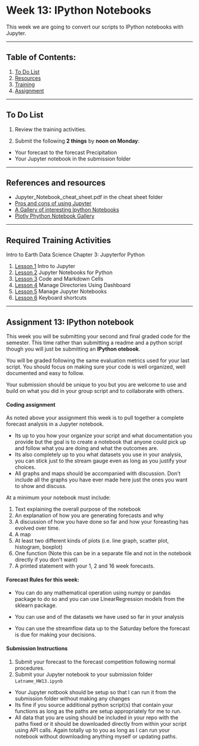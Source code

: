 # Week 13: IPython Notebooks
This week we are going to convert our scripts to IPython notebooks with Jupyter.

____
## Table of Contents:
1. [ To Do List](#todo)
1. [ Resources](#resources)
1. [ Training](#training)
1. [ Assignment](#assignment)

___
<a name="todo"></a>
## To Do List
1. Review the training activities.

2. Submit the following **2 things** by **noon on Monday**:
 - Your forecast to the forecast Precipitation
 - Your Jupyter notebook in the submission folder

___
<a name="references"></a>
## References and resources
  - Jupyter_Notebook_cheat_sheet.pdf in the cheat sheet folder
  - [Pros and cons of using Jupyter](https://medium.com/better-programming/pros-and-cons-for-jupyter-notebooks-as-your-editor-for-data-science-work-tip-pycharm-is-probably-40e88f7827cb)
  - [A Gallery of interesting Ipython Notebooks](http://pythonic.zoomquiet.top/data/20171227234039/index.html)
  - [Plotly Phython Notebook Gallery](https://plotly.com/python/v3/ipython-notebooks/)

___
<a name="training"></a>
## Required Training Activities
Intro to Earth Data Science Chapter 3: Jupyterfor Python
1. [Lesson 1](https://www.earthdatascience.org/courses/intro-to-earth-data-science/open-reproducible-science/jupyter-python/) Intro to Jupyter
1. [Lesson 2](https://www.earthdatascience.org/courses/intro-to-earth-data-science/open-reproducible-science/jupyter-python/get-started-with-jupyter-notebook-for-python/) Jupyter Notebooks for Python
1. [Lesson 3](https://www.earthdatascience.org/courses/intro-to-earth-data-science/open-reproducible-science/jupyter-python/code-markdown-cells-in-jupyter-notebook/) Code and Markdown Cells
1. [Lesson 4](https://www.earthdatascience.org/courses/intro-to-earth-data-science/open-reproducible-science/jupyter-python/manage-directories-jupyter-dashboard/) Manage Directories Using Dashboard
1. [Lesson 5](https://www.earthdatascience.org/courses/intro-to-earth-data-science/open-reproducible-science/jupyter-python/manage-jupyter-notebook-files/) Manage Jupyter Notebooks
1. [Lesson 6](https://www.earthdatascience.org/courses/intro-to-earth-data-science/open-reproducible-science/jupyter-python/jupyter-notebook-shortcuts/) Keyboard shortcuts

___
<a name="assignment"></a>
## Assignment 13: IPython notebook
This week you will be submitting your second and final graded code for the semester. This time rather than submitting a readme and a python script though you will just be submitting an **IPython otebook**.

You will be graded following the same evaluation metrics used for your last script. You should focus on making sure your code is well organized, well documented and easy to follow.

Your submission should be unique to you but you are welcome to use and build on what you did in your group script and to collaborate with others.

#### Coding assignment
As noted above your assignment this week is to pull together a complete forecast analysis in a Jupyter notebook.
- Its up to you how  your organize your script and what documentation you provide but the goal is to create a notebook that anyone could pick up and follow what you are doing and what the outcomes are.
- Its also completely up to you what datasets you use in your analysis, you can stick just to the stream gauge even as long as you justify your choices.
- All graphs and maps should be accompanied with discussion. Don't include all the graphs you have ever made here just the ones you want to show and discuss.

At a minimum your notebook must include:
1. Text explaining the overall purpose of the notebook
2. An explanation of how you are generating forecasts and why
3. A discussion of how you have done so far and how your foreasting has evolved over time.
4. A map
5. At least two different kinds of plots (i.e. line graph, scatter plot, histogram, boxplot)
6. One function (Note this can be in a separate file and not  in the notebook directly if you don't want)
7. A printed statement with your 1, 2 and 16 week forecasts.

#### Forecast Rules for this week:
- You can do any mathematical operation using numpy or pandas package to do so and you can use LinearRegression models from the sklearn package.  

- You can use and of the datasets we have used so far in your analysis

- You can use the streamflow data up to the Saturday before the forecast is due for making your decisions.

#### Submission Instructions
1.  Submit your forecast to the forecast competition following normal procedures.
2. Submit your Jupyter notebook to your submission folder `Latname_HW13.ipynb`
  - Your Jupyter notbook should be setup so that I can run it from the submission folder without making any changes
  - Its fine if you source additional python script(s) that contain your functions as long as the paths are setup appropriately for me to run.
  - All data that you are using should be included in your repo with the paths fixed or it should be downloaded directly from within your script using API calls. Again totally up to you as long as I can run your notebook without downloading anything myself or updating paths.
